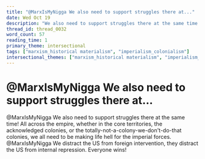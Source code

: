 ```yaml
---
title: "@MarxIsMyNigga We also need to support struggles there at..."
date: Wed Oct 19
description: "We also need to support struggles there at the same time!"
thread_id: thread_0032
word_count: 57
reading_time: 1
primary_theme: intersectional
tags: ["marxism_historical materialism", "imperialism_colonialism"]
intersectional_themes: ["marxism_historical materialism", "imperialism_colonialism"]
---
```


# @MarxIsMyNigga We also need to support struggles there at...

@MarxIsMyNigga We also need to support struggles there at the same time! All across the empire, whether in the core territories, the acknowledged colonies, or the totally-not-a-colony-we-don't-do-that colonies, we all need to be making life hell for the imperial forces. @MarxIsMyNigga We distract the US from foreign intervention, they distract the US from internal repression. Everyone wins!